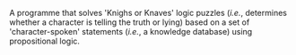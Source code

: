 A programme that solves 'Knighs or Knaves' logic puzzles (<i>i.e.</i>, determines whether a character is telling the truth or lying) based on a set of 'character-spoken' statements (<i>i.e.</i>, a knowledge database) using propositional logic. 